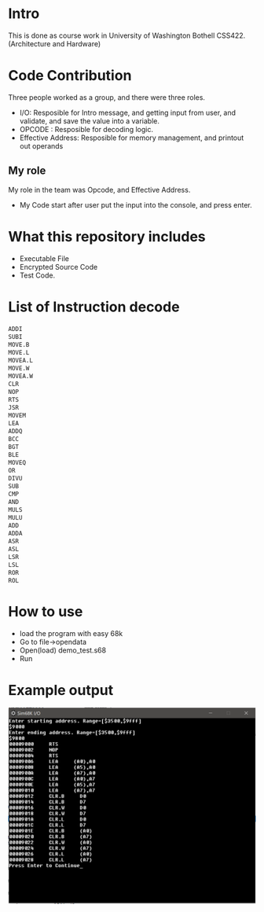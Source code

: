 # Intro
This is done as course work in University of Washington Bothell CSS422. (Architecture and Hardware)

# Code Contribution
Three people worked as a group, and there were three roles.
- I/O: Resposible for Intro message, and getting input from user, and validate, and save the value into a variable.
- OPCODE : Resposible for decoding logic.
- Effective Address: Resposible for memory management, and printout out operands

## My role
My role in the team was Opcode, and Effective Address.
- My Code start after user put the input into the console, and press enter.

# What this repository includes
- Executable File
- Encrypted Source Code
- Test Code.

# List of Instruction decode
```
ADDI         
SUBI          
MOVE.B
MOVE.L
MOVEA.L
MOVE.W
MOVEA.W
CLR
NOP
RTS
JSR
MOVEM
LEA
ADDQ
BCC
BGT
BLE
MOVEQ
OR
DIVU
SUB
CMP
AND
MULS
MULU
ADD
ADDA
ASR
ASL
LSR
LSL
ROR
ROL
```

# How to use
- load the program with easy 68k
- Go to file->opendata
- Open(load) demo_test.s68
- Run
# Example output
![Alt text](./Picture/Example_output.png "Example Output")